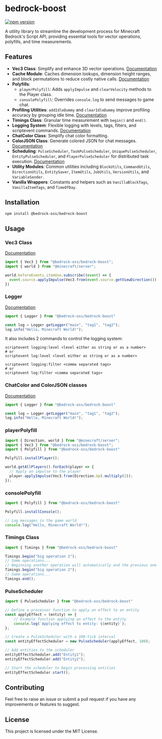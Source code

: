 # bedrock-boost

[![npm version](https://badge.fury.io/js/@bedrock-oss%2Fbedrock-boost.svg)](https://badge.fury.io/js/@bedrock-oss%2Fbedrock-boost)

A utility library to streamline the development process for Minecraft Bedrock's Script API, providing essential tools for vector operations, polyfills, and time measurements.

## Features
- **Vec3 Class**: Simplify and enhance 3D vector operations. [Documentation](docs/vec3.md)
- **Cache Module**: Caches dimension lookups, dimension height ranges, and block permutations to reduce costly native calls. [Documentation](docs/cache.md)
- **Polyfills**: 
  - `playerPolyfill`: Adds `applyImpulse` and `clearVelocity` methods to the Player class.
  - `consolePolyfill`: Overrides `console.log` to send messages to game chat.
- **Profiling Utilities**: `addIdleDummy` and `clearIdleDummy` improve profiling accuracy by grouping idle time. [Documentation](docs/profilingDummy.md)
- **Timings Class**: Granular time measurement with `begin()` and `end()`. 
- **Logging System**: Flexible logging with levels, tags, filters, and scriptevent commands. [Documentation](docs/logging.md)
- **ChatColor Class**: Simplify chat color formatting.
- **ColorJSON Class**: Generate colored JSON for chat messages. [Documentation](docs/colorJson.md)
- **Scheduling**: `PulseScheduler`, `TaskPulseScheduler`, `UniquePulseScheduler`, `EntityPulseScheduler`, and `PlayerPulseScheduler` for distributed task execution. [Documentation](docs/scheduler.md)
- **Utility Modules**: Common utilities including `BlockUtils`, `CommandUtils`, `DirectionUtils`, `EntitySaver`, `ItemUtils`, `JobUtils`, `VersionUtils`, and `VariableSender`.
- **Vanilla Wrappers**: Constants and helpers such as `VanillaBlockTags`, `VanillaItemTags`, and `TimeOfDay`.

## Installation

```bash
npm install @bedrock-oss/bedrock-boost
```

## Usage

### Vec3 Class

[Documentation](docs/vec3.md)

```typescript
import { Vec3 } from "@bedrock-oss/bedrock-boost";
import { world } from "@minecraft/server";

world.beforeEvents.itemUse.subscribe((event) => {
  event.source.applyImpulse(Vec3.from(event.source.getViewDirection()).setY(0).normalize().multiply(2));
})

```

### Logger

[Documentation](docs/logging.md)

```typescript
import { Logger } from "@bedrock-oss/bedrock-boost"

const log = Logger.getLogger("main", "tag1", "tag2");
log.info("Hello, Minecraft World!");
```

It also includes 2 commands to control the logging system:
```
scriptevent logging:level <level either as string or as a number>
# or
scriptevent log:level <level either as string or as a number>

scriptevent logging:filter <comma separated tags>
# or
scriptevent log:filter <comma separated tags>
```

### ChatColor and ColorJSON classes

[Documentation](docs/colorJson.md)

```typescript
import { Logger } from "@bedrock-oss/bedrock-boost"

const log = Logger.getLogger("main", "tag1", "tag2");
log.info("Hello, Minecraft World!");
```

### playerPolyfill

```typescript
import { Direction, world } from "@minecraft/server";
import { Vec3 } from "@bedrock-oss/bedrock-boost";
import { Polyfill } from "@bedrock-oss/bedrock-boost"

Polyfill.installPlayer();

world.getAllPlayers().forEach(player => {
  // Apply an impulse to the player
  player.applyImpulse(Vec3.from(Direction.Up).multiply(2));
});
```

### consolePolyfill

```typescript
import { Polyfill } from "@bedrock-oss/bedrock-boost"

Polyfill.installConsole();

// Log messages in the game world
console.log("Hello, Minecraft World!");
```

### Timings Class

```typescript
import { Timings } from "@bedrock-oss/bedrock-boost"

Timings.begin("big operation 1");
// Some operations...
// Beginning another operation will automatically end the previous one
Timings.begin("big operation 2");
// Some operations...
Timings.end();
```

### PulseScheduler

```typescript
import { PulseScheduler } from "@bedrock-oss/bedrock-boost"

// Define a processor function to apply an effect to an entity
const applyEffect = (entity) => {
    // Example function applying an effect to the entity
    console.log(`Applying effect to entity: ${entity}`);
};

// Create a PulseScheduler with a 100-tick interval
const entityEffectScheduler = new PulseScheduler(applyEffect, 100);

// Add entities to the scheduler
entityEffectScheduler.add("Entity1");
entityEffectScheduler.add("Entity2");

// Start the scheduler to begin processing entities
entityEffectScheduler.start();
```

## Contributing

Feel free to raise an issue or submit a pull request if you have any improvements or features to suggest.

## License

This project is licensed under the MIT License.